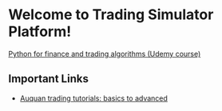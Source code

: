 # Welcome to Trading Simulator Platform!
[Python for finance and trading algorithms (Udemy course)](https://www.udemy.com/course/python-for-finance-and-trading-algorithms/)

## Important Links
- [Auquan trading tutorials: basics to advanced](https://medium.com/auquan/tagged/trading-system)
